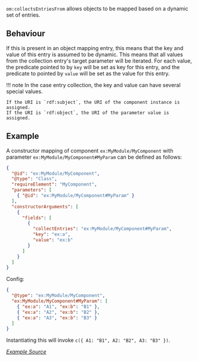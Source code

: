`om:collectsEntriesFrom` allows objects to be mapped based on a dynamic set of entries.

## Behaviour

If this is present in an object mapping entry, this means that the key and value of this entry is assumed to be dynamic.
This means that all values from the collection entry's target parameter will be iterated.
For each value, the predicate pointed to by `key` will be set as key for this entry,
and the predicate to pointed by `value` will be set as the value for this entry.

!!! note
    In the case entry collection, the key and value can have several special values.

    If the URI is `rdf:subject`, the URI of the component instance is assigned.
    If the URI is `rdf:object`, the URI of the parameter value is assigned.

## Example

A constructor mapping of component `ex:MyModule/MyComponent` with parameter `ex:MyModule/MyComponent#MyParam` can be defined as follows:

```json
{
  "@id": "ex:MyModule/MyComponent",
  "@type": "Class",
  "requireElement": "MyComponent",
  "parameters": [
    { "@id": "ex:MyModule/MyComponent#MyParam" }
  ],
  "constructorArguments": [
    {
      "fields": [
        {
          "collectEntries": "ex:MyModule/MyComponent#MyParam",
          "key": "ex:a",
          "value": "ex:b"
        }
      ]
    }
  ]
}
```
Config:
```json
{
  "@type": "ex:MyModule/MyComponent",
  "ex:MyModule/MyComponent#MyParam": [
    { "ex:a": "A1", "ex:b": "B1" },
    { "ex:a": "A2", "ex:b": "B2" },
    { "ex:a": "A3", "ex:b": "B3" }
  ]
}
```
Instantiating this will invoke `c({ A1: "B1", A2: "B2", A3: "B3" })`.

[_Example Source_](https://github.com/LinkedSoftwareDependencies/Examples-Components.js/tree/master/documentation/configuration/components/entry_collection)
